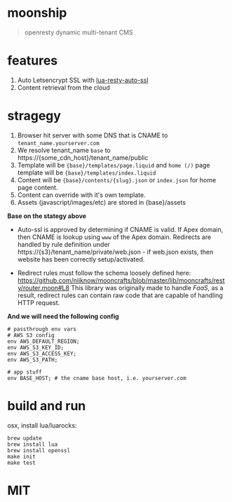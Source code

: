 # moonship
> openresty dynamic multi-tenant CMS

# features
1. Auto Letsencrypt SSL with [lua-resty-auto-ssl](https://github.com/GUI/lua-resty-auto-ssl)
2. Content retrieval from the cloud

# stragegy
1. Browser hit server with some DNS that is CNAME to `tenant_name.yourserver.com`
2. We resolve tenant_name `base` to https://{some_cdn_host}/tenant_name/public
3. Template will be `{base}/templates/page.liquid` and `home (/)` page template will be `{base}/templates/index.liquid`
4. Content will be `{base}/contents/{slug}.json` or `index.json` for home page content.
5. Content can override with it's own template.
6. Assets (javascript/images/etc) are stored in {base}/assets

**Base on the stategy above**

* Auto-ssl is approved by determining if CNAME is valid.  If Apex domain, then CNAME is lookup using `www` of the Apex domain.  Redirects are handled by rule definition under https://{s3}/tenant_name/private/web.json - if web.json exists, then website has been correctly setup/activated.

* Redirect rules must follow the schema loosely defined here: https://github.com/niiknow/mooncrafts/blob/master/lib/mooncrafts/resty/router.moon#L8  This library was originally made to handle *FaaS*, as a result, redirect rules can contain raw code that are capable of handling HTTP request.

**And we will need the following config**
```
# passthrough env vars
# AWS S3 config
env AWS_DEFAULT_REGION;
env AWS_S3_KEY_ID;
env AWS_S3_ACCESS_KEY;
env AWS_S3_PATH;

# app stuff
env BASE_HOST; # the cname base host, i.e. yourserver.com
```

# build and run
osx, install lua/luarocks:
```
brew update
brew install lua
brew install openssl
make init
make test
```

# MIT
